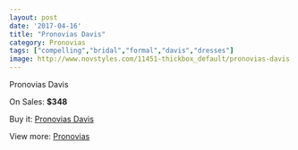 ```yaml
---
layout: post
date: '2017-04-16'
title: "Pronovias Davis"
category: Pronovias
tags: ["compelling","bridal","formal","davis","dresses"]
image: http://www.novstyles.com/11451-thickbox_default/pronovias-davis.jpg
---
```

Pronovias Davis

On Sales: **$348**
<a href="https://www.novstyles.com/en/pronovias/8407-pronovias-davis.html"><amp-img layout="responsive" width="600" height="600" src="//www.novstyles.com/11451-thickbox_default/pronovias-davis.jpg" alt="Pronovias Davis 0" /></a>

Buy it: [Pronovias Davis](https://www.novstyles.com/en/pronovias/8407-pronovias-davis.html "Pronovias Davis")

View more: [Pronovias](https://www.novstyles.com/en/54-pronovias "Pronovias")